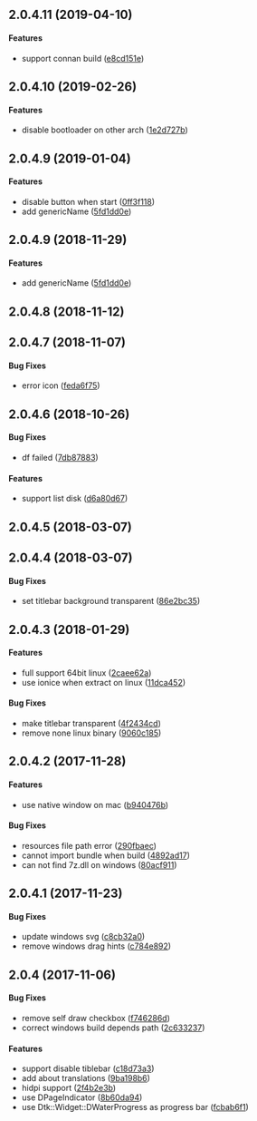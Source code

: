 <a name="2.0.4.11"></a>
## 2.0.4.11 (2019-04-10)


#### Features

*   support connan build ([e8cd151e](https://github.com/linuxdeepin/deepin-boot-maker/commit/e8cd151e85a72c347ace81d0456c56c0523e893b))



<a name="2.0.4.10"></a>
## 2.0.4.10 (2019-02-26)


#### Features

*   disable bootloader on other arch ([1e2d727b](https://github.com/linuxdeepin/deepin-boot-maker/commit/1e2d727b7620a641026eb05bfbc4f7c35077381b))



<a name="2.0.4.9"></a>
## 2.0.4.9 (2019-01-04)


#### Features

*   disable button when start ([0ff3f118](https://github.com/linuxdeepin/deepin-boot-maker/commit/0ff3f1189a61355383c5231fa342c95e84d86e5d))
*   add genericName ([5fd1dd0e](https://github.com/linuxdeepin/deepin-boot-maker/commit/5fd1dd0ec1e739c16054833c2b8430fbb7306532))



<a name=""></a>
##  2.0.4.9 (2018-11-29)


#### Features

*   add genericName ([5fd1dd0e](https://github.com/linuxdeepin/deepin-boot-maker/commit/5fd1dd0ec1e739c16054833c2b8430fbb7306532))



<a name="2.0.4.8"></a>
## 2.0.4.8 (2018-11-12)




<a name="2.0.4.7"></a>
## 2.0.4.7 (2018-11-07)


#### Bug Fixes

*   error icon ([feda6f75](https://github.com/linuxdeepin/deepin-boot-maker/commit/feda6f75690bfe082975c088f3ef22fdbae0f2d3))



<a name="2.0.4.6"></a>
## 2.0.4.6 (2018-10-26)


#### Bug Fixes

*   df failed ([7db87883](https://github.com/linuxdeepin/deepin-boot-maker/commit/7db87883a501cf0f0ca515b95f972e24902868a6))

#### Features

*   support list disk ([d6a80d67](https://github.com/linuxdeepin/deepin-boot-maker/commit/d6a80d67f88bee2aaf17ef720761c9417a6057ec))



<a name="2.0.4.4"></a>
## 2.0.4.5 (2018-03-07)
## 2.0.4.4 (2018-03-07)


#### Bug Fixes

*   set titlebar background transparent ([86e2bc35](https://github.com/linuxdeepin/deepin-boot-maker/commit/86e2bc3535281b989e205729e03161508a1c0cfd))



<a name="2.0.4.3"></a>
## 2.0.4.3 (2018-01-29)


#### Features

*   full support 64bit linux ([2caee62a](https://github.com/linuxdeepin/deepin-boot-maker/commit/2caee62ab95a554f576f2f75dd17d17548da2fb4))
*   use ionice when extract on linux ([11dca452](https://github.com/linuxdeepin/deepin-boot-maker/commit/11dca452eb0c45556c327da2d0dc1115a1d34671))

#### Bug Fixes

*   make titlebar transparent ([4f2434cd](https://github.com/linuxdeepin/deepin-boot-maker/commit/4f2434cdbf29072d904565c5377859a2ab7b3daf))
*   remove none linux binary ([9060c185](https://github.com/linuxdeepin/deepin-boot-maker/commit/9060c185896f34aebc67be199a727187da22901e))



<a name="2.0.4.2"></a>
## 2.0.4.2 (2017-11-28)


#### Features

*   use native window on mac ([b940476b](https://github.com/linuxdeepin/deepin-boot-maker/commit/b940476b7ff3727a10f4f6f251de12457613580a))

#### Bug Fixes

*   resources file path error ([290fbaec](https://github.com/linuxdeepin/deepin-boot-maker/commit/290fbaec2d0988e5f712849e5da73d70621591ae))
*   cannot import bundle when build ([4892ad17](https://github.com/linuxdeepin/deepin-boot-maker/commit/4892ad17acfeecf21e5c9e74fb2c51e21e56e33c))
*   can not find 7z.dll on windows ([80acf911](https://github.com/linuxdeepin/deepin-boot-maker/commit/80acf911637cbeb83c791e3095a0b29540ddc042))



<a name="2.0.4.1"></a>
## 2.0.4.1 (2017-11-23)


#### Bug Fixes

*   update windows svg ([c8cb32a0](https://github.com/linuxdeepin/deepin-boot-maker/commit/c8cb32a0e04220473cf395541bd9d74ed5d085f6))
*   remove windows drag hints ([c784e892](https://github.com/linuxdeepin/deepin-boot-maker/commit/c784e89215a70546e27b9df70f2437f3c2d8789c))



<a name="2.0.4"></a>
## 2.0.4 (2017-11-06)


#### Bug Fixes

*   remove self draw checkbox ([f746286d](https://github.com/linuxdeepin/deepin-boot-maker/commit/f746286d4bf969826644c77636d7ebde4a689b8b))
*   correct windows build depends path ([2c633237](https://github.com/linuxdeepin/deepin-boot-maker/commit/2c6332378f3ec769ace7419f1714a30e356dba3e))

#### Features

*   support disable tiblebar ([c18d73a3](https://github.com/linuxdeepin/deepin-boot-maker/commit/c18d73a33fe6af886cf51cc7453e73fda4441f10))
*   add about translations ([9ba198b6](https://github.com/linuxdeepin/deepin-boot-maker/commit/9ba198b678fe8c0818c1785a7e5815942b5b10fd))
*   hidpi support ([2f4b2e3b](https://github.com/linuxdeepin/deepin-boot-maker/commit/2f4b2e3b8fe580a364b32c56b3e3151631729d6d))
*   use DPageIndicator ([8b60da94](https://github.com/linuxdeepin/deepin-boot-maker/commit/8b60da946dbfc1a368c49f59eb6f4f558179d182))
*   use Dtk::Widget::DWaterProgress as progress bar ([fcbab6f1](https://github.com/linuxdeepin/deepin-boot-maker/commit/fcbab6f19c71fdf363a433eee9b1fdbc3641b26e))



